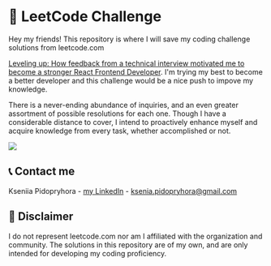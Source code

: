 # 🚀 LeetCode Challenge
Hey my friends! This repository is where I will save my coding challenge solutions from leetcode.com<br>

[Leveling up: How feedback from a technical interview motivated me to become a stronger React Frontend Developer](https://www.linkedin.com/feed/update/urn:li:activity:7039226988712095744/). I'm trying my best to become a better developer and this challenge would be a nice push to impove my knowledge. <br>

There is a never-ending abundance of inquiries, and an even greater assortment of possible resolutions for each one. Though I have a considerable distance to cover, I intend to proactively enhance myself and acquire knowledge from every task, whether accomplished or not.<br>

<p align="center">

<!-- <img src="https://lh3.googleusercontent.com/ZAbn78YScsa753HuKwVxqIREOfF-fDFFLVQaoInf65txbiG_SW1jZB_u7_iE6i4ozNPNJQ=s127" alt="cat"  /> -->
![](https://thumbs.gfycat.com/ChubbySelfreliantGarpike-max-1mb.gif)

</p>

## 📞 Contact me
Kseniia Pidopryhora - [my LinkedIn](https://www.linkedin.com/in/kseniia-pidopryhora-44a579236/) - ksenia.pidopryhora@gmail.com


## 📌 Disclaimer
I do not represent leetcode.com nor am I affiliated with the organization and community. The solutions in this repository are of my own, and are only intended for developing my coding proficiency. 
